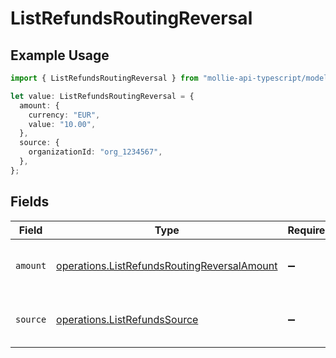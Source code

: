# ListRefundsRoutingReversal

## Example Usage

```typescript
import { ListRefundsRoutingReversal } from "mollie-api-typescript/models/operations";

let value: ListRefundsRoutingReversal = {
  amount: {
    currency: "EUR",
    value: "10.00",
  },
  source: {
    organizationId: "org_1234567",
  },
};
```

## Fields

| Field                                                                                                      | Type                                                                                                       | Required                                                                                                   | Description                                                                                                |
| ---------------------------------------------------------------------------------------------------------- | ---------------------------------------------------------------------------------------------------------- | ---------------------------------------------------------------------------------------------------------- | ---------------------------------------------------------------------------------------------------------- |
| `amount`                                                                                                   | [operations.ListRefundsRoutingReversalAmount](../../models/operations/listrefundsroutingreversalamount.md) | :heavy_minus_sign:                                                                                         | The amount that will be pulled back.                                                                       |
| `source`                                                                                                   | [operations.ListRefundsSource](../../models/operations/listrefundssource.md)                               | :heavy_minus_sign:                                                                                         | Where the funds will be pulled back from.                                                                  |